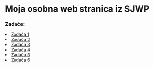 <!DOCTYPE html>
<html lang="en">
<head>
    <meta charset="UTF-8">
    <meta name="viewport" content="width=device-width, initial-scale=1.0">
    <meta name="description" content="Moja osobna web stranica">
    <meta name="keywords" content="HTML, CSS, JavaScript">
    <meta name="author" content="Rino Sudar">
    <title>Rino Sudar - Home Page</title>
</head>
<body>
    <h1>Moja osobna web stranica iz SJWP</h1>
    <h3>Zadaće: </h3>
    <li> <a href="zadace/zadaca1.html">Zadaća 1</a></li>
    <li> <a href="zadace/zadaca2.html">Zadaća 2</a></li>
    <li> <a href="zadace/zadaca3.html"> Zadaća 3</li>
    <li>Zadaća 4</li>
    <li>Zadaća 5</li>
    <li>Zadaća 6</li>
</body>
</html>